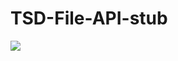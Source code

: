 # TSD-File-API-stub
![](https://github.com/uio-bmi/TSD-File-API-stub/workflows/Java%20CI/badge.svg)

